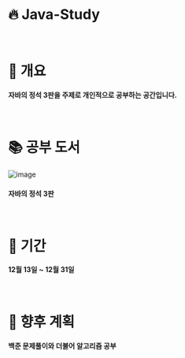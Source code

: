 # :fire: Java-Study

<br/>

#  :rocket: 개요
#### 자바의 정석 3판을 주제로 개인적으로 공부하는 공간입니다.

<br/>

# :books: 공부 도서
![image](https://user-images.githubusercontent.com/68285922/206887799-c6058427-0ffc-4d8c-afe6-f08cd9c85524.png)
#### 자바의 정석 3판

<br/>

# :date: 기간
#### 12월 13일 ~ 12월 31일

<br/>

# :rocket: 향후 계획
#### 백준 문제풀이와 더불어 알고리즘 공부
